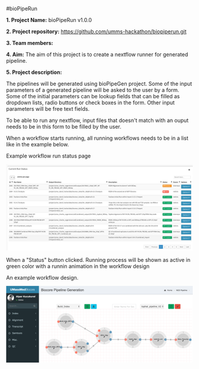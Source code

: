 #bioPipeRun

**1. Project Name:** 
bioPipeRun v1.0.0

**2. Project repository:** 
https://github.com/umms-hackathon/biopiperun.git

**3. Team members:**

**4. Aim:** 
The aim of this project is to create a nextflow runner for generated pipeline.

**5. Project description:**

The pipelines will be generated using bioPipeGen project. Some of the input parameters of a generated pipeline will be asked to the user by a form. Some of the initial parameters can be lookup fields that can be filled as dropdown lists, radio buttons or check boxes in the form. 
Other input parameters will be free text fields.

To be able to run any nextflow, input files that doesn't match with an ouput needs to be in this form to be filled by the user.  

When a workflow starts running, all running workflows needs to be in a list like in the example below.

Example workflow run status page

![Alt text](img/example2.png?raw=true "Workflow Run Status Page")

When a "Status" button clicked. Running process will be shown as active in green color with a runnin animation in the workflow design

An example workflow design.

![Alt text](img/example1.png?raw=true "Example Workflow Design")

